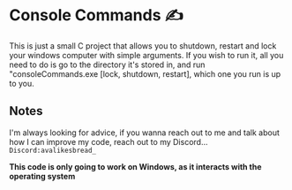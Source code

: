 # Console Commands ✍

This is just a small C project that allows you to shutdown, restart and lock your windows computer with simple arguments. If you wish to run it, all you need to do is go to the directory it's stored in, and run "consoleCommands.exe [lock, shutdown, restart], which one you run is up to you.

## Notes

I'm always looking for advice, if you wanna reach out to me and talk about how I can improve my code, reach out to my Discord...
`Discord:avalikesbread_`

**This code is only going to work on Windows, as it interacts with the operating system**
